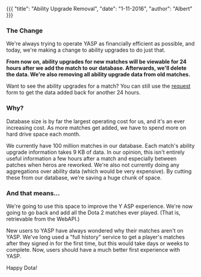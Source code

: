 {{{
  "title": "Ability Upgrade Removal",
  "date": "1-11-2016",
  "author": "Albert"
}}}

### The Change

We're always trying to operate YASP as financially efficient as possible, and today, we're making a change to ability upgrades
to do just that.

**From now on, ability upgrades for new matches will be viewable for 24 hours after we add the match to our database. Afterwards,
we'll delete the data. We're also removing all ability upgrade data from old matches.**

Want to see the ability upgrades for a match? You can still use the [request](/request) form to get the data added back
for another 24 hours.

### Why?

Database size is by far the largest operating cost for us, and it's an ever increasing cost. As more matches get added,
we have to spend more on hard drive space each month.

We currently have 100 million matches in our database. Each match's ability upgrade information takes 9 KB of data.
In our opinion, this isn't entirely useful information a few hours after a match and especially between patches when
heros are reworked. We're also not currently doing any aggregations over ability data (which would be very expensive).
By cutting these from our database, we're saving a huge chunk of space.

### And that means...

We're going to use this space to improve the Y ASP experience. We're now going to go back and add all the Dota 2 matches ever played.
(That is, retrievable from the WebAPI.)

New users to YASP have always wondered why their matches aren't on YASP. We've long used a "full history" service to get a player's
matches after they signed in for the first time, but this would take days or weeks to complete. Now, users should have a much
better first experience with YASP.

Happy Dota!